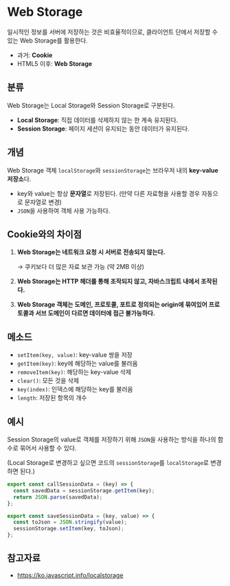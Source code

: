 # Web Storage

일시적인 정보를 서버에 저장하는 것은 비효율적이므로, 클라이언트 단에서 저장할 수 있는 Web Storage를 활용한다.

- 과거: **Cookie**
- HTML5 이후: **Web Storage**



## 분류

Web Storage는 Local Storage와 Session Storage로 구분된다.

- **Local Storage**: 직접 데이터를 삭제하지 않는 한 계속 유지된다.
- **Session Storage**: 페이지 세션이 유지되는 동안 데이터가 유지된다.



## 개념

Web Storage 객체 `localStorage`와 `sessionStorage`는 브라우저 내의 **key-value 저장소**다.

- key와 value는 항상 **문자열**로 저장된다. (만약 다른 자료형을 사용할 경우 자동으로 문자열로 변경)
- `JSON`을 사용하여 객체 사용 가능하다.



## Cookie와의 차이점

1. **Web Storage는 네트워크 요청 시 서버로 전송되지 않는다.**

   → 쿠키보다 더 많은 자료 보관 가능 (약 2MB 이상)

2. **Web Storage는 HTTP 헤더를 통해 조작되지 않고, 자바스크립트 내에서 조작된다.**

3. **Web Storage 객체는 도메인, 프로토콜, 포트로 정의되는 origin에 묶여있어 프로토콜과 서브 도메인이 다르면 데이터에 접근 불가능하다.**



## 메소드

- `setItem(key, value)`: key-value 쌍을 저장
- `getItem(key)`: key에 해당하는 value를 불러옴
- `removeItem(key)`: 해당하는 key-value 삭제
- `clear()`: 모든 것을 삭제
- `key(index)`: 인덱스에 해당하는 key를 불러옴
- `length`: 저장된 항목의 개수



## 예시

Session Storage의 value로 객체를 저장하기 위해 `JSON`을 사용하는 방식을 하나의 함수로 묶어서 사용할 수 있다.

(Local Storage로 변경하고 싶으면 코드의 `sessionStorage`를 `localStorage`로 변경하면 된다.)

```js
export const callSessionData = (key) => {
  const savedData = sessionStorage.getItem(key);
  return JSON.parse(savedData);
};

export const saveSessionData = (key, value) => {
  const toJson = JSON.stringify(value);
  sessionStorage.setItem(key, toJson);
};
```





## 참고자료

- https://ko.javascript.info/localstorage